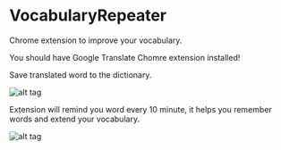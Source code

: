 # VocabularyRepeater
Chrome extension to improve your vocabulary.

You should have Google Translate Chomre extension installed!

Save translated word to the dictionary.

![alt tag](https://cloud.githubusercontent.com/assets/9070343/13728759/e283c9ca-e92a-11e5-8a5c-3fd1d4018b4c.png)



Extension will remind you word every 10 minute, it helps you remember words and extend your vocabulary.

![alt tag](https://cloud.githubusercontent.com/assets/9070343/13728787/bbbc24bc-e92b-11e5-8862-5831112a73df.png)
